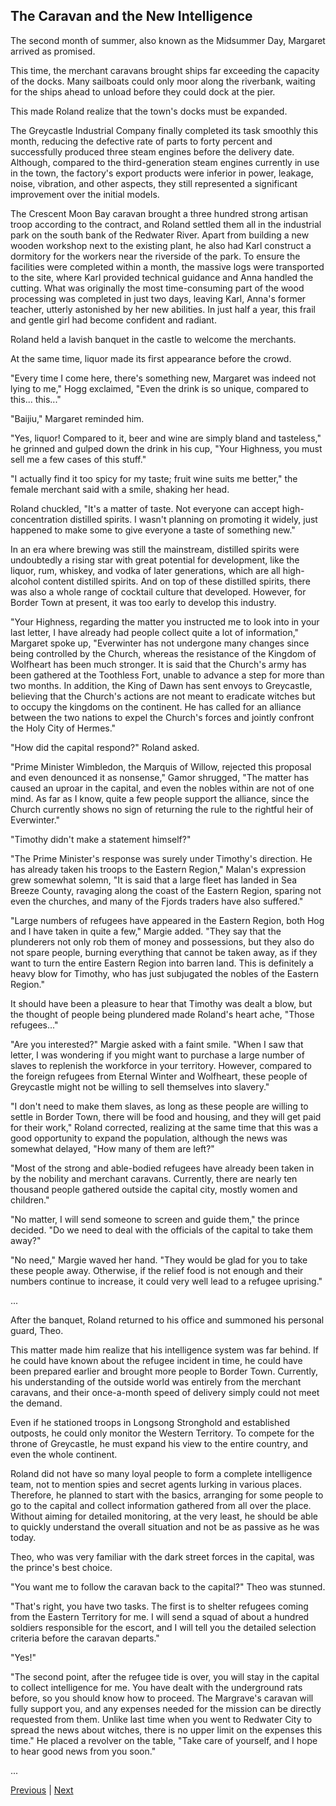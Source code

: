 ## The Caravan and the New Intelligence
The second month of summer, also known as the Midsummer Day, Margaret arrived as promised.

This time, the merchant caravans brought ships far exceeding the capacity of the docks. Many sailboats could only moor along the riverbank, waiting for the ships ahead to unload before they could dock at the pier.

This made Roland realize that the town's docks must be expanded.

The Greycastle Industrial Company finally completed its task smoothly this month, reducing the defective rate of parts to forty percent and successfully produced three steam engines before the delivery date. Although, compared to the third-generation steam engines currently in use in the town, the factory's export products were inferior in power, leakage, noise, vibration, and other aspects, they still represented a significant improvement over the initial models.

The Crescent Moon Bay caravan brought a three hundred strong artisan troop according to the contract, and Roland settled them all in the industrial park on the south bank of the Redwater River. Apart from building a new wooden workshop next to the existing plant, he also had Karl construct a dormitory for the workers near the riverside of the park. To ensure the facilities were completed within a month, the massive logs were transported to the site, where Karl provided technical guidance and Anna handled the cutting. What was originally the most time-consuming part of the wood processing was completed in just two days, leaving Karl, Anna's former teacher, utterly astonished by her new abilities. In just half a year, this frail and gentle girl had become confident and radiant.

Roland held a lavish banquet in the castle to welcome the merchants.

At the same time, liquor made its first appearance before the crowd.

"Every time I come here, there's something new, Margaret was indeed not lying to me," Hogg exclaimed, "Even the drink is so unique, compared to this... this..."

"Baijiu," Margaret reminded him.



"Yes, liquor! Compared to it, beer and wine are simply bland and tasteless," he grinned and gulped down the drink in his cup, "Your Highness, you must sell me a few cases of this stuff."

"I actually find it too spicy for my taste; fruit wine suits me better," the female merchant said with a smile, shaking her head.

Roland chuckled, "It's a matter of taste. Not everyone can accept high-concentration distilled spirits. I wasn't planning on promoting it widely, just happened to make some to give everyone a taste of something new."

In an era where brewing was still the mainstream, distilled spirits were undoubtedly a rising star with great potential for development, like the liquor, rum, whiskey, and vodka of later generations, which are all high-alcohol content distilled spirits. And on top of these distilled spirits, there was also a whole range of cocktail culture that developed. However, for Border Town at present, it was too early to develop this industry.



"Your Highness, regarding the matter you instructed me to look into in your last letter, I have already had people collect quite a lot of information," Margaret spoke up, "Everwinter has not undergone many changes since being controlled by the Church, whereas the resistance of the Kingdom of Wolfheart has been much stronger. It is said that the Church's army has been gathered at the Toothless Fort, unable to advance a step for more than two months. In addition, the King of Dawn has sent envoys to Greycastle, believing that the Church's actions are not meant to eradicate witches but to occupy the kingdoms on the continent. He has called for an alliance between the two nations to expel the Church's forces and jointly confront the Holy City of Hermes."



"How did the capital respond?" Roland asked.



"Prime Minister Wimbledon, the Marquis of Willow, rejected this proposal and even denounced it as nonsense," Gamor shrugged, "The matter has caused an uproar in the capital, and even the nobles within are not of one mind. As far as I know, quite a few people support the alliance, since the Church currently shows no sign of returning the rule to the rightful heir of Everwinter."



"Timothy didn't make a statement himself?"



"The Prime Minister's response was surely under Timothy's direction. He has already taken his troops to the Eastern Region," Malan's expression grew somewhat solemn, "It is said that a large fleet has landed in Sea Breeze County, ravaging along the coast of the Eastern Region, sparing not even the churches, and many of the Fjords traders have also suffered."



"Large numbers of refugees have appeared in the Eastern Region, both Hog and I have taken in quite a few," Margie added. "They say that the plunderers not only rob them of money and possessions, but they also do not spare people, burning everything that cannot be taken away, as if they want to turn the entire Eastern Region into barren land. This is definitely a heavy blow for Timothy, who has just subjugated the nobles of the Eastern Region."



It should have been a pleasure to hear that Timothy was dealt a blow, but the thought of people being plundered made Roland's heart ache, "Those refugees..."



"Are you interested?" Margie asked with a faint smile. "When I saw that letter, I was wondering if you might want to purchase a large number of slaves to replenish the workforce in your territory. However, compared to the foreign refugees from Eternal Winter and Wolfheart, these people of Greycastle might not be willing to sell themselves into slavery."



"I don't need to make them slaves, as long as these people are willing to settle in Border Town, there will be food and housing, and they will get paid for their work," Roland corrected, realizing at the same time that this was a good opportunity to expand the population, although the news was somewhat delayed, "How many of them are left?"



"Most of the strong and able-bodied refugees have already been taken in by the nobility and merchant caravans. Currently, there are nearly ten thousand people gathered outside the capital city, mostly women and children."



"No matter, I will send someone to screen and guide them," the prince decided. "Do we need to deal with the officials of the capital to take them away?"



"No need," Margie waved her hand. "They would be glad for you to take these people away. Otherwise, if the relief food is not enough and their numbers continue to increase, it could very well lead to a refugee uprising."



...

After the banquet, Roland returned to his office and summoned his personal guard, Theo.



This matter made him realize that his intelligence system was far behind. If he could have known about the refugee incident in time, he could have been prepared earlier and brought more people to Border Town. Currently, his understanding of the outside world was entirely from the merchant caravans, and their once-a-month speed of delivery simply could not meet the demand.



Even if he stationed troops in Longsong Stronghold and established outposts, he could only monitor the Western Territory. To compete for the throne of Greycastle, he must expand his view to the entire country, and even the whole continent.



Roland did not have so many loyal people to form a complete intelligence team, not to mention spies and secret agents lurking in various places. Therefore, he planned to start with the basics, arranging for some people to go to the capital and collect information gathered from all over the place. Without aiming for detailed monitoring, at the very least, he should be able to quickly understand the overall situation and not be as passive as he was today.



Theo, who was very familiar with the dark street forces in the capital, was the prince's best choice.



"You want me to follow the caravan back to the capital?" Theo was stunned.



"That's right, you have two tasks. The first is to shelter refugees coming from the Eastern Territory for me. I will send a squad of about a hundred soldiers responsible for the escort, and I will tell you the detailed selection criteria before the caravan departs."



"Yes!"



"The second point, after the refugee tide is over, you will stay in the capital to collect intelligence for me. You have dealt with the underground rats before, so you should know how to proceed. The Margrave's caravan will fully support you, and any expenses needed for the mission can be directly requested from them. Unlike last time when you went to Redwater City to spread the news about witches, there is no upper limit on the expenses this time." He placed a revolver on the table, "Take care of yourself, and I hope to hear good news from you soon."



...





[Previous](CH0211.md) | [Next](CH0213.md)
